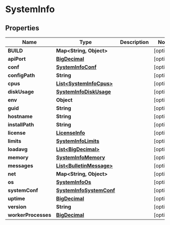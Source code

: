 # SystemInfo

## Properties
Name | Type | Description | Notes
------------ | ------------- | ------------- | -------------
**BUILD** | **Map&lt;String, Object&gt;** |  |  [optional]
**apiPort** | [**BigDecimal**](BigDecimal.md) |  |  [optional]
**conf** | [**SystemInfoConf**](SystemInfoConf.md) |  |  [optional]
**configPath** | **String** |  |  [optional]
**cpus** | [**List&lt;SystemInfoCpus&gt;**](SystemInfoCpus.md) |  |  [optional]
**diskUsage** | [**SystemInfoDiskUsage**](SystemInfoDiskUsage.md) |  |  [optional]
**env** | **Object** |  |  [optional]
**guid** | **String** |  |  [optional]
**hostname** | **String** |  |  [optional]
**installPath** | **String** |  |  [optional]
**license** | [**LicenseInfo**](LicenseInfo.md) |  |  [optional]
**limits** | [**SystemInfoLimits**](SystemInfoLimits.md) |  |  [optional]
**loadavg** | [**List&lt;BigDecimal&gt;**](BigDecimal.md) |  |  [optional]
**memory** | [**SystemInfoMemory**](SystemInfoMemory.md) |  |  [optional]
**messages** | [**List&lt;BulletinMessage&gt;**](BulletinMessage.md) |  |  [optional]
**net** | **Map&lt;String, Object&gt;** |  |  [optional]
**os** | [**SystemInfoOs**](SystemInfoOs.md) |  |  [optional]
**systemConf** | [**SystemInfoSystemConf**](SystemInfoSystemConf.md) |  |  [optional]
**uptime** | [**BigDecimal**](BigDecimal.md) |  |  [optional]
**version** | **String** |  |  [optional]
**workerProcesses** | [**BigDecimal**](BigDecimal.md) |  |  [optional]
